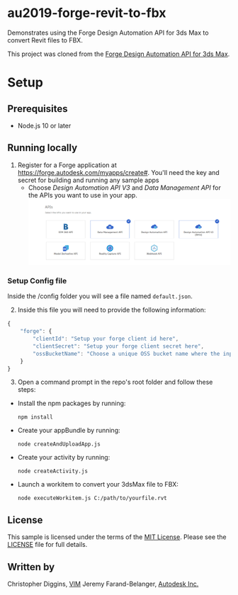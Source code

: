 # au2019-forge-revit-to-fbx

Demonstrates using the Forge Design Automation API for 3ds Max to convert Revit files to FBX. 

This project was cloned from the [Forge Design Automation API for 3ds Max](https://github.com/Autodesk-Forge/design.automation.3dsmax-nodejs-basic).

# Setup

## Prerequisites

* Node.js 10 or later

## Running locally

1. Register for a Forge application at https://forge.autodesk.com/myapps/create#. You'll need the key and secret for building and running any sample apps
    * Choose *Design Automation API V3* and *Data Management API* for the APIs you want to use in your app.
    ![](./forgeAPIs.png)
    
### Setup Config file

Inside the /config folder you will see a file named ```default.json```.

2. Inside this file you will need to provide the following information:

```javascript
{
	"forge": {
		"clientId": "Setup your forge client id here",
		"clientSecret": "Setup your forge client secret here",
		"ossBucketName": "Choose a unique OSS bucket name where the inputs and output will be uploaded must be of the form [-_.a-z0-9]{3,128} "
	}
}
```
 
3. Open a command prompt in the repo's root folder and follow these steps: 

- Install the npm packages by running: 
	
	```
	npm install
	```
 
- Create your appBundle by running:
	
	```
	node createAndUploadApp.js
	```

- Create your activity by running:
	
	```
	node createActivity.js
	```

- Launch a workitem to convert your 3dsMax file to FBX:
	
	```
	node executeWorkitem.js C:/path/to/yourfile.rvt
	```

## License

This sample is licensed under the terms of the [MIT License](http://opensource.org/licenses/MIT). Please see the [LICENSE](LICENSE) file for full details.

## Written by

Christopher Diggins, [VIM](http://vimaec.com)
Jeremy Farand-Belanger, [Autodesk Inc.](http://autodesk.com)
